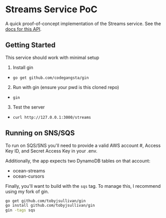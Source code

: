 # Streams Service PoC

A quick proof-of-concept implementation of the Streams service. See the [docs for this API](https://docs.google.com/document/d/1RHi12vctThbfFnrlS4sq8zhGwfPTXQ-NLj8BskFiYpI/edit).

## Getting Started

This service should work with minimal setup

1. Install gin
  * `go get github.com/codegangsta/gin`
2. Run with gin (ensure your pwd is this cloned repo)
  * `gin`
3. Test the server
  * `curl http://127.0.0.1:3000/streams`

## Running on SNS/SQS

To run on SQS/SNS you'll need to provide a valid AWS account #, Access Key ID, and Secret Access Key in your .env.

Additionally, the app expects two DynamoDB tables on that account:

- ocean-streams
- ocean-cursors

Finally, you'll want to build with the `sqs` tag. To manage this, I recommend using my fork of gin.

```sh
go get github.com/tobyjsullivan/gin
go install github.com/tobyjsullivan/gin
gin -tags sqs
```

